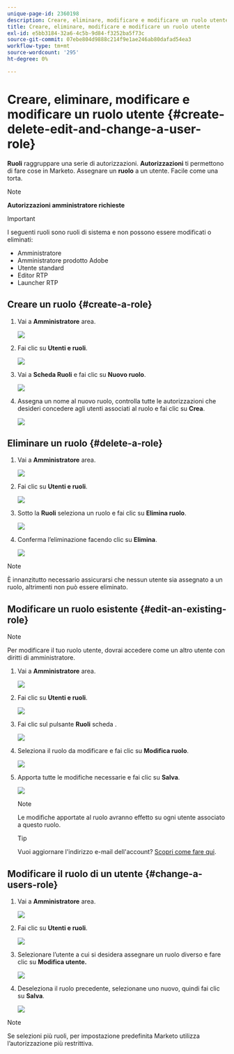 ```yaml
---
unique-page-id: 2360198
description: Creare, eliminare, modificare e modificare un ruolo utente - Marketo Docs - Documentazione del prodotto
title: Creare, eliminare, modificare e modificare un ruolo utente
exl-id: e5bb3184-32a6-4c5b-9d84-f3252ba5f73c
source-git-commit: 07ebe804d9888c214f9e1ae246ab80dafad54ea3
workflow-type: tm+mt
source-wordcount: '295'
ht-degree: 0%

---
```


# Creare, eliminare, modificare e modificare un ruolo utente {#create-delete-edit-and-change-a-user-role}

**Ruoli** raggruppare una serie di autorizzazioni. **Autorizzazioni** ti permettono di fare cose in Marketo. Assegnare un **ruolo** a un utente. Facile come una torta.

>[!NOTE]
>
>**Autorizzazioni amministratore richieste**

>[!IMPORTANT]
>
>I seguenti ruoli sono ruoli di sistema e non possono essere modificati o eliminati:
>
>* Amministratore
>* Amministratore prodotto Adobe
>* Utente standard
>* Editor RTP
>* Launcher RTP


## Creare un ruolo {#create-a-role}

1. Vai a **Amministratore** area.

   ![](assets/create-delete-edit-and-change-a-user-role-1.png)

1. Fai clic su **Utenti e ruoli**.

   ![](assets/create-delete-edit-and-change-a-user-role-2.png)

1. Vai a **Scheda Ruoli** e fai clic su **Nuovo ruolo**.

   ![](assets/create-delete-edit-and-change-a-user-role-3.png)

1. Assegna un nome al nuovo ruolo, controlla tutte le autorizzazioni che desideri concedere agli utenti associati al ruolo e fai clic su **Crea**.

   ![](assets/create-delete-edit-and-change-a-user-role-4.png)

## Eliminare un ruolo {#delete-a-role}

1. Vai a **Amministratore** area.

   ![](assets/create-delete-edit-and-change-a-user-role-5.png)

1. Fai clic su **Utenti e ruoli**.

   ![](assets/create-delete-edit-and-change-a-user-role-6.png)

1. Sotto la **Ruoli** seleziona un ruolo e fai clic su **Elimina ruolo**.

   ![](assets/create-delete-edit-and-change-a-user-role-7.png)

1. Conferma l’eliminazione facendo clic su **Elimina**.

   ![](assets/create-delete-edit-and-change-a-user-role-8.png)

>[!NOTE]
>
>È innanzitutto necessario assicurarsi che nessun utente sia assegnato a un ruolo, altrimenti non può essere eliminato.

## Modificare un ruolo esistente {#edit-an-existing-role}

>[!NOTE]
>
>Per modificare il tuo ruolo utente, dovrai accedere come un altro utente con diritti di amministratore.

1. Vai a **Amministratore** area.

   ![](assets/create-delete-edit-and-change-a-user-role-9.png)

1. Fai clic su **Utenti e ruoli**.

   ![](assets/create-delete-edit-and-change-a-user-role-10.png)

1. Fai clic sul pulsante **Ruoli** scheda .

   ![](assets/create-delete-edit-and-change-a-user-role-11.png)

1. Seleziona il ruolo da modificare e fai clic su **Modifica ruolo**.

   ![](assets/create-delete-edit-and-change-a-user-role-12.png)

1. Apporta tutte le modifiche necessarie e fai clic su **Salva**.

   ![](assets/create-delete-edit-and-change-a-user-role-13.png)

   >[!NOTE]
   >
   >Le modifiche apportate al ruolo avranno effetto su ogni utente associato a questo ruolo.

   >[!TIP]
   >
   >Vuoi aggiornare l&#39;indirizzo e-mail dell&#39;account? [Scopri come fare qui](/help/marketo/product-docs/administration/settings/edit-account-settings.md).

## Modificare il ruolo di un utente {#change-a-users-role}

1. Vai a **Amministratore** area.

   ![](assets/create-delete-edit-and-change-a-user-role-14.png)

1. Fai clic su **Utenti e ruoli**.

   ![](assets/create-delete-edit-and-change-a-user-role-15.png)

1. Selezionare l’utente a cui si desidera assegnare un ruolo diverso e fare clic su **Modifica utente.**

   ![](assets/create-delete-edit-and-change-a-user-role-16.png)

1. Deseleziona il ruolo precedente, selezionane uno nuovo, quindi fai clic su **Salva**.

   ![](assets/create-delete-edit-and-change-a-user-role-17.png)

>[!NOTE]
>
>Se selezioni più ruoli, per impostazione predefinita Marketo utilizza l’autorizzazione più restrittiva.

